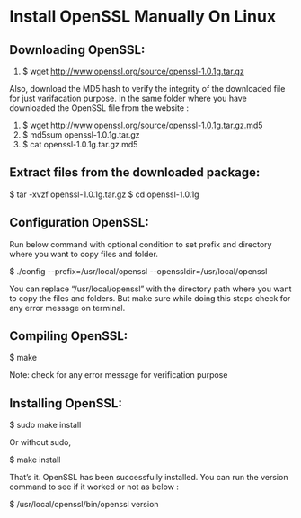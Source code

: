 # Install OpenSSL Manually On Linux
## Downloading OpenSSL:

1. $ wget http://www.openssl.org/source/openssl-1.0.1g.tar.gz

Also, download the MD5 hash to verify the integrity of the downloaded file for just varifacation purpose. In the same folder where you have downloaded the OpenSSL file from the website :

1. $ wget http://www.openssl.org/source/openssl-1.0.1g.tar.gz.md5
2. $ md5sum openssl-1.0.1g.tar.gz
3. $ cat openssl-1.0.1g.tar.gz.md5

## Extract files from the downloaded package:
$ tar -xvzf openssl-1.0.1g.tar.gz
$ cd openssl-1.0.1g

## Configuration OpenSSL:

Run below command with optional condition to set prefix and directory where you want to copy files and folder.

$ ./config --prefix=/usr/local/openssl --openssldir=/usr/local/openssl

You can replace “/usr/local/openssl” with the directory path where you want to copy the files and folders. But make sure while doing this steps check for any error message on terminal.

## Compiling OpenSSL:
$ make

Note: check for any error message for verification purpose

## Installing OpenSSL:

$ sudo make install

Or without sudo,

$ make install

That’s it. OpenSSL has been successfully installed. You can run the version command to see if it worked or not as below :

$ /usr/local/openssl/bin/openssl version





